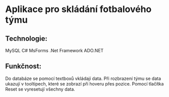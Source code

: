 # Aplikace pro skládání fotbalového týmu

## Technologie:
MySQL
C# MsForms
.Net Framework
ADO.NET

## Funkčnost:
Do databáze se pomocí textboxů vkládají data.
Při rozbrazení týmu se data ukazují v tooltipech, které se zobrazí při hoveru přes pozice.
Pomocí tlačítka Reset se vyresetují všechny data.
